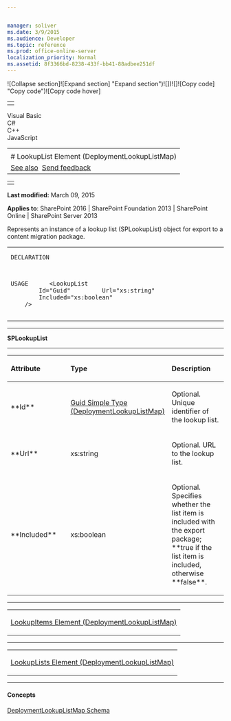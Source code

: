 ```yaml
---


manager: soliver
ms.date: 3/9/2015
ms.audience: Developer
ms.topic: reference
ms.prod: office-online-server
localization_priority: Normal
ms.assetid: 8f3366bd-8238-433f-bb41-88adbee251df
---
```


![Collapse
section]![Expand
section] "Expand section")![]()![])![]![]()![Copy
code] "Copy code")![Copy code
hover]
<table>
<tbody>
<tr class="odd">
<td align="left"></td>
</tr>
</tbody>
</table>

Visual Basic  
C\#  
C++  
JavaScript  

<table>
<tbody>
<tr class="odd">
<td align="left"><span id="runningHeaderText"></span></td>
</tr>
<tr class="even">
<td align="left"># LookupList Element (DeploymentLookupListMap)</td>
</tr>
<tr class="odd">
<td align="left"><a href="#seeAlsoToggle">See also</a>  <span id="headfeedbackarea" class="feedbackhead"><a href="javascript:SubmitFeedback(&#39;docthis@Microsoft.com&#39;,&#39;&#39;,&#39;&#39;,&#39;&#39;,&#39;1.0.18082.1225&#39;,&#39;%0\dThank%20you%20for%20your%20feedback.%20The%20developer%20writing%20teams%20use%20your%20feedback%20to%20improve%20documentation.%20While%20we%20are%20reviewing%20your%20feedback,%20we%20may%20send%20you%20e-mail%20to%20ask%20for%20clarification%20or%20feedback%20on%20a%20solution.%20We%20do%20not%20use%20your%20e-mail%20address%20for%20any%20other%20purpose%20and%20we%20delete%20it%20after%20we%20finish%20our%20review.%0\AFor%20further%20information%20about%20the%20privacy%20policies%20of%20Microsoft,%20please%20see%20http://privacy.microsoft.com/en-us/default.aspx.%0\A%0\d&#39;,&#39;Customer%20feedback&#39;);">Send feedback</a></span></td>
</tr>
</tbody>
</table>

<table>
<colgroup>
<col width="100%" />
</colgroup>
<tbody>
<tr class="odd">
<td align="left"></td>
</tr>
</tbody>
</table>

**Last modified:** March 09, 2015

**Applies to**: SharePoint 2016 | SharePoint Foundation 2013 |
SharePoint Online | SharePoint Server 2013

Represents an instance of a lookup list (<span
class="keyword">SPLookupList</span>) object for export to a content
migration package.

<span codelanguage="other"></span>
<table>
<colgroup>
<col width="100%" />
</colgroup>
<tbody>
<tr class="odd">
<td align="left"><pre><code>DECLARATION
<xs:element 
    name="LookupList" 
    type="SPLookupList" 
    minOccurs="0" maxOccurs="unbounded" 
/>

USAGE
<LookupLists>
    <LookupList
          <LookupItems />
        Id="Guid"
        Url="xs:string"
        Included="xs:boolean"
    />
<LookupLists></code></pre></td>
</tr>
</tbody>
</table>


-----------------------------------------------------------------------------------------------------------------------------------------------------------------------------------------

**SPLookupList**


-----------------------------------------------------------------------------------------------------------------------------------------------------------------------------------------------

<table>
<colgroup>
<col width="33%" />
<col width="33%" />
<col width="33%" />
</colgroup>
<thead>
<tr class="header">
<th align="left"><p>Attribute</p></th>
<th align="left"><p>Type</p></th>
<th align="left"><p>Description</p></th>
</tr>
</thead>
<tbody>
<tr class="odd">
<td align="left"><p>**Id**</p></td>
<td align="left"><p><span sdata="link"><a href="guid-simple-type-deploymentlookuplistmap.md">Guid Simple Type (DeploymentLookupListMap)</a></span></p></td>
<td align="left"><p>Optional. Unique identifier of the lookup list.</p></td>
</tr>
<tr class="even">
<td align="left"><p>**Url**</p></td>
<td align="left"><p>xs:string</p></td>
<td align="left"><p>Optional. URL to the lookup list.</p></td>
</tr>
<tr class="odd">
<td align="left"><p>**Included**</p></td>
<td align="left"><p>xs:boolean</p></td>
<td align="left"><p>Optional. Specifies whether the list item is included with the export package; **true</span> if the list item is included, otherwise **false**.</p></td>
</tr>
</tbody>
</table>


---------------------------------------------------------------------------------------------------------------------------------------------------------------------------------------------------

<table>
<colgroup>
<col width="100%" />
</colgroup>
<tbody>
<tr class="odd">
<td align="left"><p><span sdata="link"><a href="lookupitems-element-deploymentlookuplistmap.md">LookupItems Element (DeploymentLookupListMap)</a></span></p></td>
</tr>
</tbody>
</table>


----------------------------------------------------------------------------------------------------------------------------------------------------------------------------------------------------

<table>
<colgroup>
<col width="100%" />
</colgroup>
<tbody>
<tr class="odd">
<td align="left"><p><span sdata="link"><a href="lookuplists-element-deploymentlookuplistmap.md">LookupLists Element (DeploymentLookupListMap)</a></span></p></td>
</tr>
</tbody>
</table>


-------------------------------------------------------------------------------------------------------------------------------------------------------------------------------------------

#### Concepts

[DeploymentLookupListMap
Schema](deploymentlookuplistmap-schema.md)</span>








